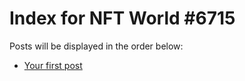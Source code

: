 # Index for NFT World #6715
Posts will be displayed in the order below:

- [Your first post](./001-first.md)


